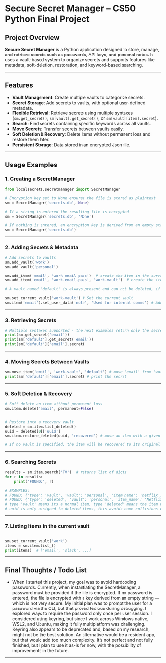 # Secure Secret Manager – CS50 Python Final Project

## Project Overview

**Secure Secret Manager** is a Python application designed to store, manage, and retrieve secrets such as passwords, API keys, and personal notes. It uses a vault-based system to organize secrets and supports features like metadata, soft-deletion, restoration, and keyword-based searching.

---

## Features

- **Vault Management**: Create multiple vaults to categorize secrets.
- **Secret Storage**: Add secrets to vaults, with optional user-defined metadata.
- **Flexible Retrieval**: Retrieve secrets using multiple syntaxes (`sm.get_secret()`, `sm[vault].get_secret()`, or `sm[vault][item].secret`).
- **Search**: Find secrets containing specific keywords across all vaults.
- **Move Secrets**: Transfer secrets between vaults easily.
- **Soft Deletion & Recovery**: Delete items without permanent loss and restore them later.
- **Persistent Storage**: Data stored in an encrypted Json file.

---

## Usage Examples

### 1. Creating a SecretManager

```python
from localsecrets.secretmanager import SecretManager

# Encryption_key set to None ensures the file is stored as plaintext
sm = SecretManager('secrets.db', None)

# If a string is entered the resulting file is encrypted
sm = SecretManager('secrets.db', 'None')

# If nothing is entered, an encryption key is derived from an empty string
sm = SecretManager('secrets.db')

```

---

### 2. Adding Secrets & Metadata

```python
# Add secrets to vaults
sm.add_vault('work')
sm.add_vault('personal')

sm.add_item('email', 'work-email-pass')  # create the item in the current vault
sm.add_item('email', 'work-email-pass', 'work-vault')  # create the item in the work-vault

# A vault named 'default' is always present and can not be deleted, if no vault is provided when performing any operation, the current vault is used

sm.set_current_vault('work-vault') # Set the current vault
sm.item('email').set_user_data('note', 'Used for internal comms') # Add user data to an item named 'email' in the 'work-vault'


```

---

### 3. Retrieving Secrets

```python
# Multiple syntaxes supported - the next examples return only the secret
print(sm.get_secret('email'))
print(sm['default'].get_secret('email'))
print(sm['default']['email'].secret)
```

---

### 4. Moving Secrets Between Vaults

```python
sm.move_item('email', 'work-vault', 'default') # move 'email' from 'work-vault' to 'default' vault
print(sm['default']['email'].secret) # print the secret
```

---

### 5. Soft Deletion & Recovery

```python
# Soft delete an item without permanent loss
sm.item.delete('email', permanent=False)


# Restore into a recovery vault
deleted = sm.item.list_deleted()
uuid = deleted[0]['uuid']
sm.item.restore_deleted(uuid, 'recovered') # move an item with a given uuid to the 'recovered' vault

# If no vault is specified, the item will be recovered to its original vault, returns false if the destination vault has an item with the same name
```

---

### 6. Searching Secrets

```python
results = sm.item.search('TV')  # returns list of dicts
for r in results:
    print('FOUND:', r)

# EXAMPLES:
# FOUND: {'type': 'vault', 'vault': 'personal', 'item_name': 'netflix', 'uuid': None, 'data': {'secret': 'netflix-pass', 'user-data': {'Expires': '01/01/2026', 'user1': 'Living room TV', 'user2': "Wife's cell phone", 'user3': 'Bedroom TV'}}}
# FOUND: {'type': 'deleted', 'vault': 'personal', 'item_name': 'Netflix Living Room TV', 'uuid': 'e0c0c49c-4cbb-408b-8ac0-7acea29ded41', 'data': {'secret': 'netflix-pass'}}
# type 'vault' means its a normal item, type 'deleted' means the item was found in the deleted items
# uuid is only assigned to deleted items, this avoids name collisions when deleting items

```

---

### 7. Listing Items in the current vault

```python

sm.set_current_vault('work')
items = sm.item.list_()
print(items)  # ['email', 'slack', ...]
```

---

## Final Thoughts / Todo List

- When I started this project, my goal was to avoid hardcoding passwords. Currently, when instantiating the SecretManager, a password must be provided if the file is encrypted. If no password is entered, the file is encrypted with a key derived from an empty string — which is not very secure. My initial plan was to prompt the user for a password via the CLI, but that proved tedious during debugging. I explored ways to require the password only once per user session. I considered using keyring, but since I work across Windows native, WSL2, and Ubuntu, making it fully multiplatform was challenging. Keyring also appears to be deprecated and, based on my research, might not be the best solution. An alternative would be a resident app, but that would add too much complexity. It’s not perfect and not fully finished, but I plan to use it as-is for now, with the possibility of improvements in the future.

---